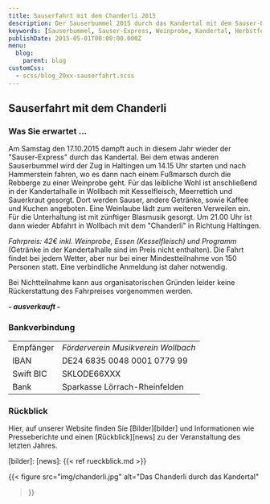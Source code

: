 ```yaml
---
title: Sauserfahrt mit dem Chanderli 2015
description: Der Sauserbummel 2015 durch das Kandertal mit dem Sauser-Express und der Dampfmusik.
keywords: [Sauserbummel, Sauser-Express, Weinprobe, Kandertal, Herbstfest, Degustation, Wein, Sauser]
publishDate: 2015-05-01T00:00:00.000Z
menu:
  blog:
    parent: blog
customCss:
  - scss/blog_20xx-sauserfahrt.scss
---
```


## Sauserfahrt mit dem Chanderli
### Was Sie erwartet ...
Am Samstag den 17.10.2015 dampft auch in diesem Jahr wieder der
"Sauser-Express" durch das Kandertal. Bei dem etwas anderen Sauserbummel
wird der Zug in Haltingen um 14.15 Uhr starten und nach Hammerstein fahren,
wo es dann nach einem Fußmarsch durch die Rebberge zu einer Weinprobe geht.
Für das leibliche Wohl ist anschließend in der Kandertalhalle in Wollbach
mit Kesselfleisch, Meerrettich und Sauerkraut gesorgt. Dort werden Sauser,
andere Getränke, sowie Kaffee und Kuchen angeboten. Eine Weinlaube lädt zum
weiteren Verweilen ein. Für die Unterhaltung ist mit zünftiger Blasmusik
gesorgt. Um 21.00 Uhr ist dann wieder Abfahrt in Wollbach mit dem
"Chanderli" in Richtung Haltingen.

*Fahrpreis: 42€ inkl. Weinprobe, Essen (Kesselfleisch) und Programm*
(Getränke in der Kandertalhalle sind im Preis nicht enthalten). Die Fahrt
findet bei jedem Wetter, aber nur bei einer Mindestteilnahme von 150
Personen statt. Eine verbindliche Anmeldung ist daher notwendig.

Bei Nichtteilnahme kann aus organisatorischen Gründen leider keine
Rückerstattung des Fahrpreises vorgenommen werden.

<p class="ausverkauft">
<b><i>- ausverkauft -</i></b>
</p>

### Bankverbindung
| | |
|----------|----|
|Empfänger | *Förderverein Musikverein Wollbach* |
|IBAN      | DE24 6835 0048 0001 0779 99 |
|Swift BIC | SKLODE66XXX |
|Bank      | Sparkasse Lörrach-Rheinfelden |

### Rückblick
Hier, auf unserer Website finden Sie [Bilder][bilder] und Informationen wie
Presseberichte und einen [Rückblick][news] zu der Veranstaltung
des letzten Jahres.

[bilder]: 
[news]: {{< ref rueckblick.md >}}

{{< figure src="img/chanderli.jpg"
           alt="Das Chanderli durch das Kandertal"
>}}

